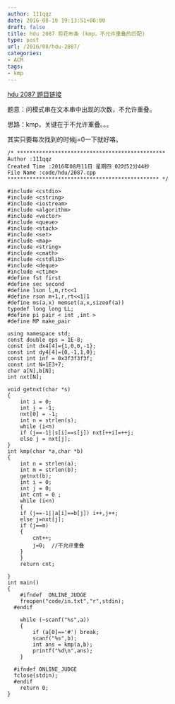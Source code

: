 ```yaml
---
author: 111qqz
date: 2016-08-10 19:13:51+00:00
draft: false
title: hdu 2087 剪花布条 (kmp，不允许重叠的匹配)
type: post
url: /2016/08/hdu-2087/
categories:
- ACM
tags:
- kmp
---
```


[hdu 2087 题目链接](http://acm.hdu.edu.cn/showproblem.php?pid=2087)

题意：问模式串在文本串中出现的次数，不允许重叠。

思路：kmp，关键在于不允许重叠。。。

其实只要每次找到的时候j=0一下就好咯。

 

    
    /* ***********************************************
    Author :111qqz
    Created Time :2016年08月11日 星期四 02时52分44秒
    File Name :code/hdu/2087.cpp
    ************************************************ */
    
    #include <cstdio>
    #include <cstring>
    #include <iostream>
    #include <algorithm>
    #include <vector>
    #include <queue>
    #include <stack>
    #include <set>
    #include <map>
    #include <string>
    #include <cmath>
    #include <cstdlib>
    #include <deque>
    #include <ctime>
    #define fst first
    #define sec second
    #define lson l,m,rt<<1
    #define rson m+1,r,rt<<1|1
    #define ms(a,x) memset(a,x,sizeof(a))
    typedef long long LL;
    #define pi pair < int ,int >
    #define MP make_pair
    
    using namespace std;
    const double eps = 1E-8;
    const int dx4[4]={1,0,0,-1};
    const int dy4[4]={0,-1,1,0};
    const int inf = 0x3f3f3f3f;
    const int N=1E3+7;
    char a[N],b[N];
    int nxt[N];
    
    void getnxt(char *s)
    {
        int i = 0;
        int j = -1;
        nxt[0] = -1;
        int n = strlen(s);
        while (i<n)
    	if (j==-1||s[i]==s[j]) nxt[++i]=++j;
    	else j = nxt[j];
    }
    int kmp(char *a,char *b)
    {
        int n = strlen(a);
        int m = strlen(b);
        getnxt(b);
        int i = 0;
        int j = 0;
        int cnt = 0 ;
        while (i<n)
        {
    	if (j==-1||a[i]==b[j]) i++,j++;
    	else j=nxt[j];
    	if (j==m)
    	{
    	    cnt++;
    	    j=0;  //不允许重叠
    	}
        }
        return cnt;
    
    }
    int main()
    {
    	#ifndef  ONLINE_JUDGE 
    	freopen("code/in.txt","r",stdin);
      #endif
    
    	while (~scanf("%s",a))
    	{
    	    if (a[0]=='#') break;
    	    scanf("%s",b);
    	    int ans = kmp(a,b);
    	    printf("%d\n",ans);
    	}
    
      #ifndef ONLINE_JUDGE  
      fclose(stdin);
      #endif
        return 0;
    }
    



